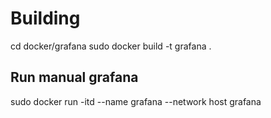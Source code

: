 # Building
cd docker/grafana
sudo docker build -t grafana .

## Run manual grafana
sudo docker run -itd --name grafana --network host grafana